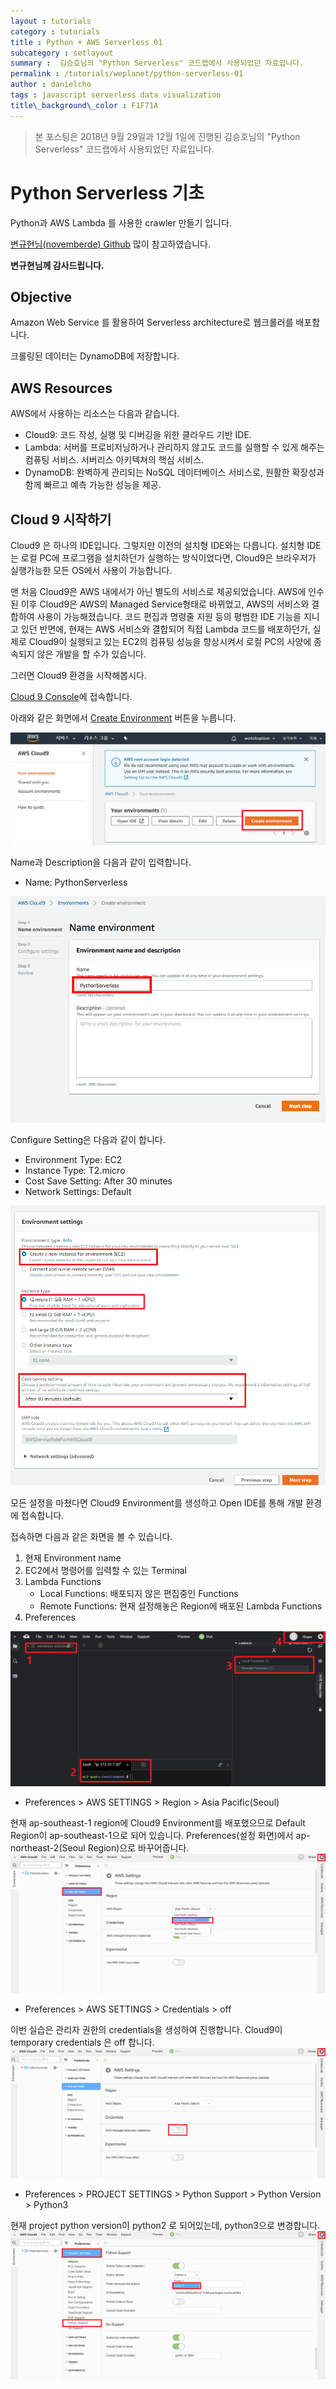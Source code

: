 ```yaml
---
layout : tutorials
category : tutorials
title : Python + AWS Serverless 01
subcategory : setlayout
summary :  김승호님의 "Python Serverless" 코드랩에서 사용되었던 자료입니다.
permalink : /tutorials/weplanet/python-serverless-01
author : danielcho
tags : javascript serverless data visualization 
title\_background\_color : F1F71A
---
```




> 본 포스팅은 2018년 9월 29일과 12월 1일에 진행된 김승호님의 "Python Serverless" 코드랩에서 사용되었던 자료입니다. 





# Python Serverless 기초

Python과 AWS Lambda 를 사용한 crawler 만들기 입니다.

[변규현님(novemberde) Github](https://github.com/novemberde) 많이 참고하였습니다.

**변규현님께 감사드립니다.**





## Objective

Amazon Web Service 를 활용하여 Serverless architecture로 웹크롤러를 배포합니다.

크롤링된 데이터는 DynamoDB에 저장합니다.





## AWS Resources

AWS에서 사용하는 리소스는 다음과 같습니다.

- Cloud9: 코드 작성, 실행 및 디버깅을 위한 클라우드 기반 IDE.
- Lambda: 서버를 프로비저닝하거나 관리하지 않고도 코드를 실행할 수 있게 해주는 컴퓨팅 서비스. 서버리스 아키텍쳐의 핵심 서비스.
- DynamoDB: 완벽하게 관리되는 NoSQL 데이터베이스 서비스로, 원활한 확장성과 함께 빠르고 예측 가능한 성능을 제공.





## Cloud 9 시작하기

Cloud9 은 하나의 IDE입니다. 그렇지만 이전의 설치형 IDE와는 다릅니다. 설치형 IDE는 로컬 PC에 프로그램을 설치하던가
실행하는 방식이었다면, Cloud9은 브라우저가 실행가능한 모든 OS에서 사용이 가능합니다.

맨 처음 Cloud9은 AWS 내에서가 아닌 별도의 서비스로 제공되었습니다. AWS에 인수된 이후 Cloud9은 AWS의 Managed Service형태로 바뀌었고, AWS의 서비스와 결합하여 사용이 가능해졌습니다. 코드 편집과 명령줄 지원 등의 평범한 IDE 기능을 지니고 있던 반면에, 현재는 AWS 서비스와
결합되어 직접 Lambda 코드를 배포하던가, 실제로 Cloud9이 실행되고 있는 EC2의 컴퓨팅 성능을 향상시켜서 로컬 PC의 사양에 종속되지 않은 개발을 할 수가 있습니다.

그러면 Cloud9 환경을 시작해봅시다.

[Cloud 9 Console](https://ap-southeast-1.console.aws.amazon.com/cloud9/home?region=ap-southeast-1#)에 접속합니다.

아래와 같은 화면에서 [Create Environment](https://ap-southeast-1.console.aws.amazon.com/cloud9/home/create) 버튼을 누릅니다.

![c9-create](../imgs/c9-create.png) 

Name과 Description을 다음과 같이 입력합니다.

- Name: PythonServerless

![c9-create-name](../imgs/c9-create-name.png) 

Configure Setting은 다음과 같이 합니다.

- Environment Type: EC2
- Instance Type: T2.micro
- Cost Save Setting: After 30 minutes
- Network Settings: Default

![c9-conf](../imgs/c9-conf.png) 

모든 설정을 마쳤다면 Cloud9 Environment를 생성하고 Open IDE를 통해 개발 환경에 접속합니다.

접속하면 다음과 같은 화면을 볼 수 있습니다.

1. 현재 Environment name
2. EC2에서 명령어를 입력할 수 있는 Terminal
3. Lambda Functions
   - Local Functions: 배포되지 않은 편집중인 Functions
   - Remote Functions: 현재 설정해놓은 Region에 배포된 Lambda Functions
4. Preferences

![c9-env](../imgs/c9-env.png) 

- Preferences > AWS SETTINGS > Region > Asia Pacific(Seoul)

현재 ap-southeast-1 region에 Cloud9 Environment를 배포했으므로 Default Region이 ap-southeast-1으로 되어 있습니다.
Preferences(설정 화면)에서 ap-northeast-2(Seoul Region)으로 바꾸어줍니다.
![c9-region](../imgs/c9-pref-region.png) 

- Preferences > AWS SETTINGS > Credentials > off

이번 실습은 관리자 권한의 credentials을 생성하여 진행합니다. Cloud9이 temporary credentials 은 off 합니다.
![c9-region](../imgs/c9-pref-credentials.png)

- Preferences > PROJECT SETTINGS > Python Support > Python Version > Python3

현재 project python version이 python2 로 되어있는데, python3으로 변경합니다.
![c9-env-python](../imgs/c9-pref-python.png)